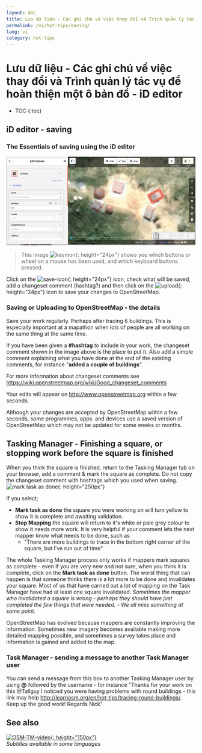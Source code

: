```yaml
---
layout: doc
title: Lưu dữ liệu - Các ghi chú về việc thay đổi và Trình quản lý tác vụ để hoàn thiện một ô bản đồ - iD editor
permalink: /vi/hot-tips/saving/
lang: vi
category: hot-tips
---
```


Lưu dữ liệu - Các ghi chú về việc thay đổi và Trình quản lý tác vụ để hoàn thiện một ô bản đồ - iD editor
============

- TOC
{:toc}

iD editor - saving
------------------

### The Essentials of saving using the iD editor ###

![saving][]

> This image ![keymon]{: height="24px"} shows you which buttons or wheel on a mouse has been used, and which keyboard buttons pressed.  

Click on the ![save-icon]{: height="24px"} icon, check what will be saved, add a changeset comment (hashtag?) and then click on the ![upload]{: height="24px"} icon to save your changes to OpenStreetMap.  

### Saving or Uploading to OpenStreetMap - the details ###

Save your work regularly. Perhaps after tracing 6 buildings. This is especially important at a mapathon when lots of people are all working on the same thing at the same time.  

If you have been given a **#hashtag** to include in your work, the changeset comment shown in the image above is the place to put it. Also add a simple comment explaining what you have done at the end of the existing comments, for instance "**added a couple of buildings**".  

For more information about changeset comments see <https://wiki.openstreetmap.org/wiki/Good_changeset_comments>  

Your edits will appear on <http://www.openstreetmap.org> within a few seconds.  

Although your changes are accepted by OpenStreetMap within a few seconds, some programmes, apps. and devices use a saved version of OpenStreetMap which may not be updated for some weeks or months.  

Tasking Manager - Finishing a square, or stopping work before the square is finished  
-------------------------------------------------------------------

When you think the square is finished, return to the Tasking Manager tab on your browser, add a comment & mark the square as complete. Do not copy the changeset comment with hashtags which you used when saving.  
![mark task as done]{: height="250px"}  

If you select;

- **Mark task as done** the square you were working on will turn yellow to show it is complete and awaiting validation.  
- **Stop Mapping** the square will return to it's white or pale grey colour to show it needs more work. It is very helpful if your comment lets the next mapper know what needs to be done, such as  
    - "There are more buildings to trace in the bottom right corner of the square, but I've run out of time"  

The whole Tasking Manager process only works if mappers mark squares as complete - even if you are very new and not sure, when you think it is complete, click on the **Mark task as done** button. The worst thing that can happen is that someone thinks there is a lot more to be done and invalidates your square. Most of us that have carried out a lot of mapping on the Task Manager have had at least one square invalidated. *Sometimes the mapper who invalidated a square is wrong - perhaps they should have just completed the few things that were needed. - We all miss something at some point.*  

OpenStreetMap has evolved because mappers are constantly improving the information. Sometimes new imagery becomes available making more detailed mapping possible, and sometimes a survey takes place and information is gained and added to the map.   

### Task Manager - sending a message to another Task Manager user ###
You can send a message from this box to another Tasking Manager user by using **@** followed by the username - for instance "Thanks for your work on this @Tallguy I noticed you were having problems with round buildings - this link may help http://learnosm.org/en/hot-tips/tracing-round-buildings/. Keep up the good work! Regards Nick"  

See also  
---------

[![OSM-TM-video]{: height="150px"}](https://www.youtube.com/watch?v=_feTGQXLf_M&list=PLb9506_-6FMHZ3nwn9heri3xjQKrSq1hN&index=9 "Humanitarian OpenStreetMap Team - Tasking Manager Tutorial Videos")  
*Subtitles available in some languages*  



[saving]:/images/hot-tips/saving.gif
[keymon]:/images/hot-tips/keymon.png
[mark task as done]:/images/hot-tips/mark-task-as-done.png
[save-icon]: /images/beginner/save-icon.png "Save icon"
[upload]: /images/beginner/upload.png "Upload"
[arrow-up]: /images/arrow-up.png
[OSM-TM-video]: /images/hot-tips/OSM-TM-video.png "Humanitarian OpenStreetMap Team - Tasking Manager Tutorial Videos"